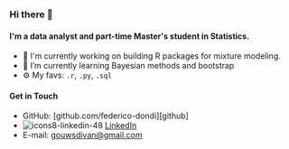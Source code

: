 ### Hi there 👋

<!--
**divan-gouws/divan-gouws** is a ✨ _special_ ✨ repository because its `README.md` (this file) appears on your GitHub profile.

Here are some ideas to get you started:

- 🔭 I’m currently working on ...
- 🌱 I’m currently learning ...
- 👯 I’m looking to collaborate on ...
- 🤔 I’m looking for help with ...
- 💬 Ask me about ...
- 📫 How to reach me: ...
- 😄 Pronouns: ...
- ⚡ Fun fact: ...
-->

#### I'm a data analyst and part-time Master's student in Statistics.

- 🔭 I'm currently working on building R packages for mixture modeling.
- 🌱 I’m currently learning Bayesian methods and bootstrap
- ⚙️ My favs: `.r`, `.py`, `.sql`

#### Get in Touch

- GitHub: [github.com/federico-dondi][github]
- ![icons8-linkedin-48](https://user-images.githubusercontent.com/21289090/126225323-ac3a40d5-64e9-4e91-8327-994ab33e964a.png) [LinkedIn](https://www.linkedin.com/in/divan-gouws/)
- E-mail: gouwsdivan@gmail.com
